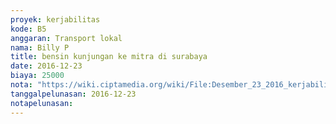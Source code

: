 ```yaml
---
proyek: kerjabilitas
kode: B5
anggaran: Transport lokal
nama: Billy P
title: bensin kunjungan ke mitra di surabaya
date: 2016-12-23
biaya: 25000
nota: "https://wiki.ciptamedia.org/wiki/File:Desember_23_2016_kerjabilitas_B5_bensin_billy.jpg"
tanggalpelunasan: 2016-12-23
notapelunasan:
---
```

